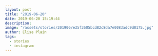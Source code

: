 ```yaml
---
layout: post
title: "2019-06-20"
date: 2019-06-20 15:19:44
description: 
image: "/assets/stories/201906/e35f3605bcd82c8da7e0083adc9d0175.jpg"
author: Elise Plain
tags: 
  - stories
  - instagram
---
```



<p></p>
